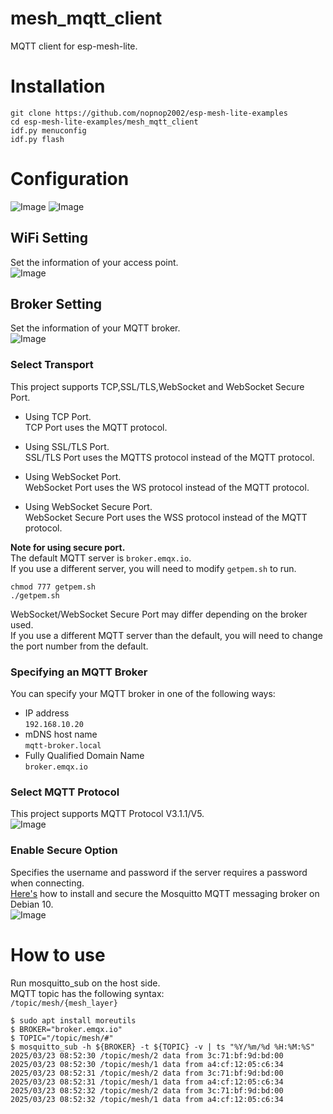 # mesh_mqtt_client
MQTT client for esp-mesh-lite.

# Installation

```
git clone https://github.com/nopnop2002/esp-mesh-lite-examples
cd esp-mesh-lite-examples/mesh_mqtt_client
idf.py menuconfig
idf.py flash
```

# Configuration   
![Image](https://github.com/user-attachments/assets/28ee4b1b-541a-4bc0-9d20-4c70e0e60452)
![Image](https://github.com/user-attachments/assets/99635150-9cdc-4dc9-9b2f-bf0659a164f8)

## WiFi Setting
Set the information of your access point.   
![Image](https://github.com/user-attachments/assets/9c68c775-4970-4a47-b15a-2fb96521060a)

## Broker Setting
Set the information of your MQTT broker.   
![Image](https://github.com/user-attachments/assets/11906003-7812-4913-af2e-ace46d0e5241)

### Select Transport   
This project supports TCP,SSL/TLS,WebSocket and WebSocket Secure Port.   

- Using TCP Port.   
 TCP Port uses the MQTT protocol.   

- Using SSL/TLS Port.   
 SSL/TLS Port uses the MQTTS protocol instead of the MQTT protocol.   

- Using WebSocket Port.   
 WebSocket Port uses the WS protocol instead of the MQTT protocol.   

- Using WebSocket Secure Port.   
 WebSocket Secure Port uses the WSS protocol instead of the MQTT protocol.   

__Note for using secure port.__   
The default MQTT server is ```broker.emqx.io```.   
If you use a different server, you will need to modify ```getpem.sh``` to run.   
```
chmod 777 getpem.sh
./getpem.sh
```

WebSocket/WebSocket Secure Port may differ depending on the broker used.   
If you use a different MQTT server than the default, you will need to change the port number from the default.   

### Specifying an MQTT Broker   
You can specify your MQTT broker in one of the following ways:   
- IP address   
 ```192.168.10.20```   
- mDNS host name   
 ```mqtt-broker.local```   
- Fully Qualified Domain Name   
 ```broker.emqx.io```

### Select MQTT Protocol   
This project supports MQTT Protocol V3.1.1/V5.   
![Image](https://github.com/user-attachments/assets/5115df83-ed55-4669-ae0e-7764e10dad7b)

### Enable Secure Option
Specifies the username and password if the server requires a password when connecting.   
[Here's](https://www.digitalocean.com/community/tutorials/how-to-install-and-secure-the-mosquitto-mqtt-messaging-broker-on-debian-10) how to install and secure the Mosquitto MQTT messaging broker on Debian 10.   
![Image](https://github.com/user-attachments/assets/63244a41-4805-457c-9dd1-9f36c95ad617)

# How to use
Run mosquitto_sub on the host side.   
MQTT topic has the following syntax:   
```/topic/mesh/{mesh_layer}```

```
$ sudo apt install moreutils
$ BROKER="broker.emqx.io"
$ TOPIC="/topic/mesh/#"
$ mosquitto_sub -h ${BROKER} -t ${TOPIC} -v | ts "%Y/%m/%d %H:%M:%S"
2025/03/23 08:52:30 /topic/mesh/2 data from 3c:71:bf:9d:bd:00
2025/03/23 08:52:30 /topic/mesh/1 data from a4:cf:12:05:c6:34
2025/03/23 08:52:31 /topic/mesh/2 data from 3c:71:bf:9d:bd:00
2025/03/23 08:52:31 /topic/mesh/1 data from a4:cf:12:05:c6:34
2025/03/23 08:52:32 /topic/mesh/2 data from 3c:71:bf:9d:bd:00
2025/03/23 08:52:32 /topic/mesh/1 data from a4:cf:12:05:c6:34
```

